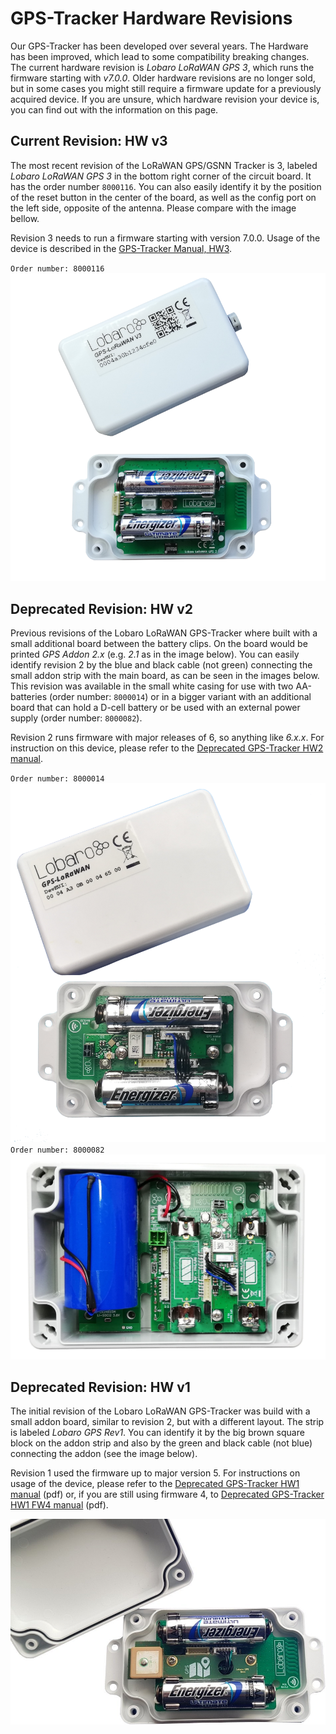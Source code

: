 # GPS-Tracker Hardware Revisions
Our GPS-Tracker has been developed over several years. The Hardware has been improved, which lead to some 
compatibility breaking changes. The current hardware revision is *Lobaro LoRaWAN GPS 3*, which runs the 
firmware starting with *v7.0.0*. Older hardware revisions are no longer sold, but in some cases you might 
still require a firmware update for a previously acquired device. If you are unsure, which hardware 
revision your device is, you can find out with the information on this page.

## Current Revision: HW v3
The most recent revision of the LoRaWAN GPS/GSNN Tracker is 3, labeled *Lobaro LoRaWAN GPS 3* in the bottom 
right corner of the circuit board. It has the order number `8000116`.
You can also easily identify it by the position of the reset button in the 
center of the board, as well as the config port on the left side, opposite of the antenna. Please compare with the 
image bellow.

Revision 3 needs to run a firmware starting with version 7.0.0. Usage of the device is described in the 
[GPS-Tracker Manual, HW3](index.md).
 
`Order number: 8000116` <br>
![Hardware Revision 3](files/GPS-Tracker-V3-Open2.png)

## Deprecated Revision: HW v2
Previous revisions of the Lobaro LoRaWAN GPS-Tracker where built with a small additional board between the 
battery clips. On the board would be printed *GPS Addon 2.x* (e.g. *2.1* as in the image below). You can 
easily identify revision 2 by the blue and black cable (not green) connecting the small addon strip with the main 
board, as can be seen in the images below. This revision was available in the small white casing for use 
with two AA-batteries (order number: `8000014`) or in a bigger variant with an additional board that 
can hold a D-cell battery or be used with an external power supply (order number: `8000082`).


Revision 2 runs firmware with major releases of 6, so anything like *6.x.x*.
For instruction on this device, please refer to the [Deprecated GPS-Tracker HW2 manual](6.0.0/index.md).

`Order number: 8000014` <br>
![Hardware Revision 2](files/gpslorawan.png)
`Order number: 8000082` <br>
![Hardware Revision 2 with D-Cell](files/neu.jpg)


## Deprecated Revision: HW v1
The initial revision of the Lobaro LoRaWAN GPS-Tracker was build with a small addon board, similar to revision 2, 
but with a different layout. The strip is labeled *Lobaro GPS Rev1*.
You can identify it by the big brown square block on the addon strip and also by the 
green and black cable (not blue) connecting the addon (see the image below).

Revision 1 used the firmware up to major version 5. For instructions on usage of the device, please refer 
to the [Deprecated GPS-Tracker HW1 manual](files/lorawan-gps-tracker_en.pdf) (pdf) or, if you are still 
using firmware 4, to [Deprecated GPS-Tracker HW1 FW4 manual](files/lorawan-gps-tracker_en_version4_old.pdf) (pdf).

![Hardware Revision 1](files/GPS_LoRaWAN_Tracker_Opencase_frei.jpg)